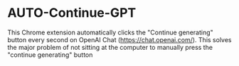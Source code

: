 # AUTO-Continue-GPT
This Chrome extension automatically clicks the "Continue generating" button every second on OpenAI Chat (https://chat.openai.com/). This solves the major problem of not sitting at the computer to manually press the "continue generating" button
